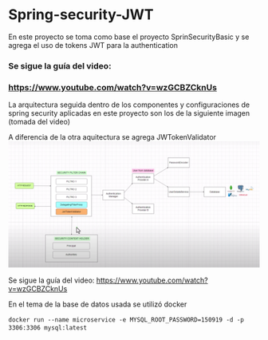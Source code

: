 # Spring-security-JWT
En este proyecto se toma como base el proyecto SprinSecurityBasic y se agrega el uso 
de tokens JWT para la authentication

### **Se sigue la guía del video:**
### https://www.youtube.com/watch?v=wzGCBZCknUs

La arquitectura seguida dentro de los componentes y configuraciones de spring security aplicadas
en este proyecto son los de la siguiente imagen (tomada del video)

A diferencia de la otra aquitectura se agrega JWTokenValidator
![img.png](img.png)

Se sigue la guía del video:
https://www.youtube.com/watch?v=wzGCBZCknUs

En el tema de la base de datos usada se utilizó docker

```
docker run --name microservice -e MYSQL_ROOT_PASSWORD=150919 -d -p 3306:3306 mysql:latest
```